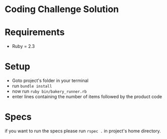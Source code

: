 # Coding Challenge Solution
# Requirements
- Ruby = 2.3

# Setup
- Goto project's folder in your terminal
- run `bundle install`
- now run `ruby bin/bakery_runner.rb`
- enter lines containing the number of items followed by the product 
code 

# Specs
if you want to run the specs please run `rspec .` in project's home directory.
